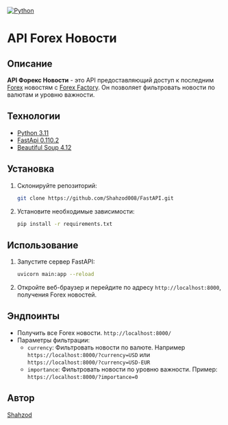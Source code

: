 [![Python](https://img.shields.io/badge/-Python-464646?style=flat-square&logo=Python)](https://www.python.org/)
# API Forex Новости

## Описание
**API Форекс Новости** - это API предоставляющий доступ к последним  [Forex](https://www.forexfactory.com) новостям с [Forex Factory](https://www.forexfactory.com). Он позволяет фильтровать новости по валютам и уровню важности.

## Технологии
  - [Python 3.11](https://www.python.org/downloads/release/python-3119)
  - [FastApi 0.110.2](https://fastapi.tiangolo.com/)
  - [Beautiful Soup 4.12](https://beautiful-soup-4.readthedocs.io/en/latest/)
  
## Установка

1. Склонируйте репозиторий:

    ```bash
    git clone https://github.com/Shahzod008/FastAPI.git
    ```

2. Установите необходимые зависимости:

    ```bash
    pip install -r requirements.txt
    ```

## Использование

1. Запустите сервер FastAPI:

    ```bash
    uvicorn main:app --reload
    ```

2. Откройте веб-браузер и перейдите по адресу `http://localhost:8000`, получения Forex новостей.

## Эндпоинты

- Получить все Forex новости. `http://localhost:8000/`
- Параметры фильтрации:
    - `currency`: Фильтровать новости по валюте. Например `https://localhost:8000/?currency=USD` или `https://localhost:8000/?currency=USD-EUR` 
    - `importance`: Фильтровать новости по уровню важности. Пример: `https://localhost:8000/?importance=0`

## Автор
[Shahzod](https://github.com/Shahzod008)